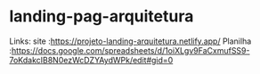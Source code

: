 # landing-pag-arquitetura
Links:
site :https://projeto-landing-arquitetura.netlify.app/
Planilha :https://docs.google.com/spreadsheets/d/1oiXLgv9FaCxmufSS9-7oKdakcIB8N0ezWcDZYAydWPk/edit#gid=0
